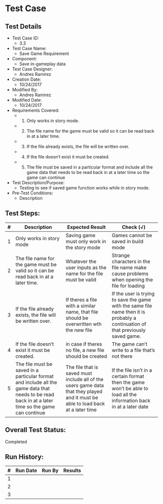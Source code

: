 # Test Case 

## Test Details
    
* Test Case ID:
  * 3.3
* Test Case Name:
  * Save Game Requirement
* Component: 
  * Save in-gameplay data 
* Test Case Designer:
  * Andres Ramirez
* Creation Date:
  * 10/24/2017
* Modified By:
  * Andres Ramirez
* Modified Date:
  * 10/24/2017
* Requirements Covered:
  * 1. Only works in story mode.
  * 2. The file name for the game must be valid so it can be read back  in at a later time.
  * 3. If the file already exists, the file will be written over.
  * 4. If the file doesn’t exist it must be created.
  * 5. The  file  must  be  saved  in  a particular  format  and  include  all  the  game 
        data that needs to be read back in at a later time so the game can continue
* Test Description/Purpose:
  * Testing to see if saved game function works while in story mode.
* Pre-Test Conditions:
  * Description
## Test Steps: 
| # | Description | Expected Result | Check (√) |
| --- | --- | --- | --- |
| 1 |Only works in story mode |Saving game must only work in the story mode | Games cannot be saved in build mode |			
| 2 |The file name for the game must be valid so it can be read back  in at a later time. | Whatever the user inputs as the name for the file must be valid| Strange  characters  in  the  file  name  make cause  problems  when opening the file for loading |			
| 3 |If the file already exists, the file will be written over. |If theres a file with a similar name, that file should be overwritten wth the new file |If the user is trying to save the game with the same file name then it is probably a continuation of that previously saved game. |			
| 4 |If the file doesn’t exist it must be created. |in case if theres no file, a new file should be created |The game can’t write to a file that’s not there |			
| 5 |The  file  must  be  saved  in  a particular  format  and  include  all  the  game data that needs to be read back in at a later time so the game can continue |The file that is saved must include all of the users game data that they played and it must be able to load back at a later time |If the file isn’t in a certain format then the game won’t be able to load all the information back in at a later date |			
		

## Overall Test Status:
 
Completed

## Run History:
| # |	Run Date |	Run By |	Results |
| --- | --- | --- | --- |
| 1 | | | |			
| 2 | | | |			
| 3 | | | |			

